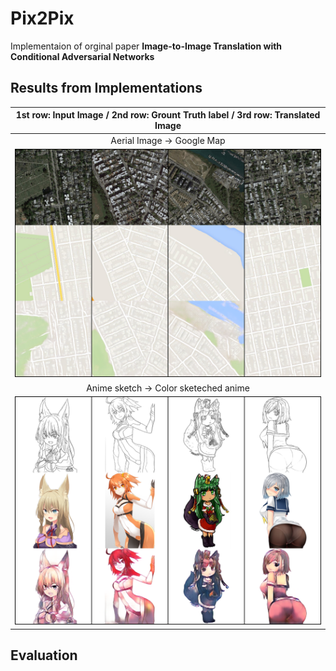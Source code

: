 # Pix2Pix
Implementaion of orginal paper  **Image-to-Image Translation with Conditional Adversarial Networks**

## Results from Implementations
|1st row: Input Image / 2nd row: Grount Truth label / 3rd row: Translated Image|
|:---:|
|Aerial Image &rarr; Google Map|
|![](res/map_res.png)|
|Anime sketch &rarr; Color sketeched anime|
|![](res/anime_res.png)|

## Evaluation